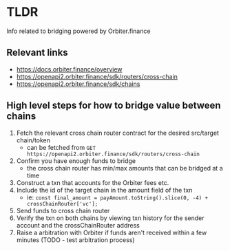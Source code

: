 # TLDR

Info related to bridging powered by Orbiter.finance

## Relevant links

- https://docs.orbiter.finance/overview
- https://openapi2.orbiter.finance/sdk/routers/cross-chain
- https://openapi2.orbiter.finance/sdk/chains

## High level steps for how to bridge value between chains

1. Fetch the relevant cross chain router contract for the desired src/target chain/token
    - can be fetched from `GET https://openapi2.orbiter.finance/sdk/routers/cross-chain`
1. Confirm you have enough funds to bridge
    - the cross chain router has min/max amounts that can be bridged at a time
1. Construct a txn that accounts for the Orbiter fees etc.
1. Include the id of the target chain in the amount field of the txn
    - ie: `const final_amount = payAmount.toString().slice(0, -4) + crossChainRouter['vc'];`
1. Send funds to cross chain router
1. Verify the txn on both chains by viewing txn history for the sender account and the crossChainRouter address
1. Raise a arbitration with Orbiter if funds aren't received within a few minutes (TODO - test arbitration process)